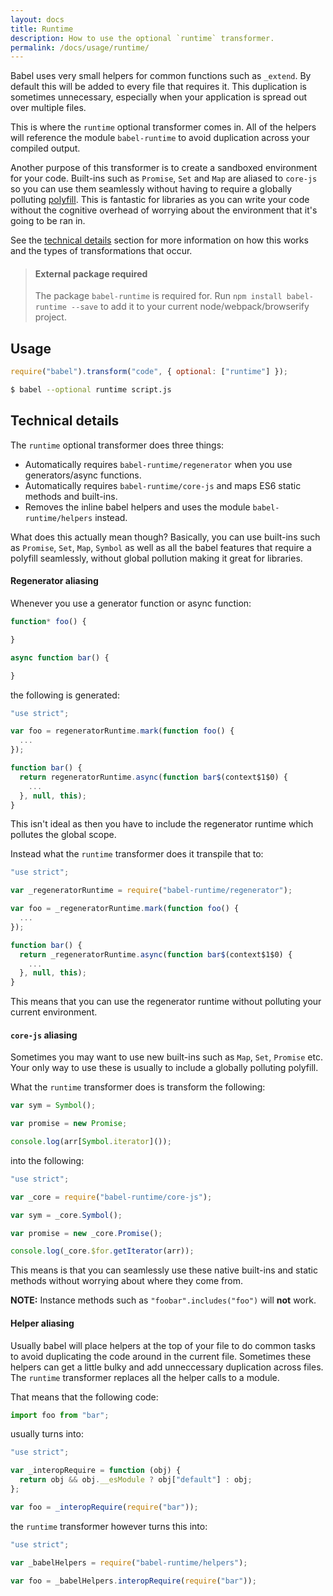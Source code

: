 ```yaml
---
layout: docs
title: Runtime
description: How to use the optional `runtime` transformer.
permalink: /docs/usage/runtime/
---
```


Babel uses very small helpers for common functions such as `_extend`. By default
this will be added to every file that requires it. This duplication is sometimes
unnecessary, especially when your application is spread out over multiple files.

This is where the `runtime` optional transformer comes in. All of the helpers
will reference the module `babel-runtime` to avoid duplication across your
compiled output.

Another purpose of this transformer is to create a sandboxed environment for your
code. Built-ins such as `Promise`, `Set` and `Map` are aliased to `core-js` so
you can use them seamlessly without having to require a globally polluting
[polyfill](/docs/usage/polyfill). This is fantastic for libraries as you can
write your code without the cognitive overhead of worrying about the environment
that it's going to be ran in.

See the [technical details](#technical-details) section for more information on
how this works and the types of transformations that occur.

<blockquote class="babel-callout babel-callout-info">
  <h4>External package required</h4>
  <p>
    The package <code>babel-runtime</code> is required for. Run <code>npm install babel-runtime --save</code> to add it to your current node/webpack/browserify project.
  </p>
</blockquote>

## Usage

```javascript
require("babel").transform("code", { optional: ["runtime"] });
```

```sh
$ babel --optional runtime script.js
```

## Technical details

The `runtime` optional transformer does three things:

 - Automatically requires `babel-runtime/regenerator` when you use generators/async functions.
 - Automatically requires `babel-runtime/core-js` and maps ES6 static methods and built-ins.
 - Removes the inline babel helpers and uses the module `babel-runtime/helpers` instead.

What does this actually mean though? Basically, you can use built-ins such as `Promise`,
`Set`, `Map`, `Symbol` as well as all the babel features that require a polyfill seamlessly,
without global pollution making it great for libraries.

#### Regenerator aliasing

Whenever you use a generator function or async function:

```javascript
function* foo() {

}

async function bar() {

}
```

the following is generated:

```javascript
"use strict";

var foo = regeneratorRuntime.mark(function foo() {
  ...
});

function bar() {
  return regeneratorRuntime.async(function bar$(context$1$0) {
    ...
  }, null, this);
}
```

This isn't ideal as then you have to include the regenerator runtime which
pollutes the global scope.

Instead what the `runtime` transformer does it transpile that to:

```javascript
"use strict";

var _regeneratorRuntime = require("babel-runtime/regenerator");

var foo = _regeneratorRuntime.mark(function foo() {
  ...
});

function bar() {
  return _regeneratorRuntime.async(function bar$(context$1$0) {
    ...
  }, null, this);
}
```

This means that you can use the regenerator runtime without polluting your current environment.

#### `core-js` aliasing

Sometimes you may want to use new built-ins such as `Map`, `Set`, `Promise` etc. Your only way
to use these is usually to include a globally polluting polyfill.

What the `runtime` transformer does is transform the following:

```javascript
var sym = Symbol();

var promise = new Promise;

console.log(arr[Symbol.iterator]());
```

into the following:

```javascript
"use strict";

var _core = require("babel-runtime/core-js");

var sym = _core.Symbol();

var promise = new _core.Promise();

console.log(_core.$for.getIterator(arr));
```

This means is that you can seamlessly use these native built-ins and static methods
without worrying about where they come from.

**NOTE:** Instance methods such as `"foobar".includes("foo")` will **not** work.

#### Helper aliasing

Usually babel will place helpers at the top of your file to do common tasks to avoid
duplicating the code around in the current file. Sometimes these helpers can get a
little bulky and add unneccessary duplication across files. The `runtime`
transformer replaces all the helper calls to a module.

That means that the following code:

```javascript
import foo from "bar";
```

usually turns into:

```javascript
"use strict";

var _interopRequire = function (obj) {
  return obj && obj.__esModule ? obj["default"] : obj;
};

var foo = _interopRequire(require("bar"));
```

the `runtime` transformer however turns this into:

```javascript
"use strict";

var _babelHelpers = require("babel-runtime/helpers");

var foo = _babelHelpers.interopRequire(require("bar"));
```

